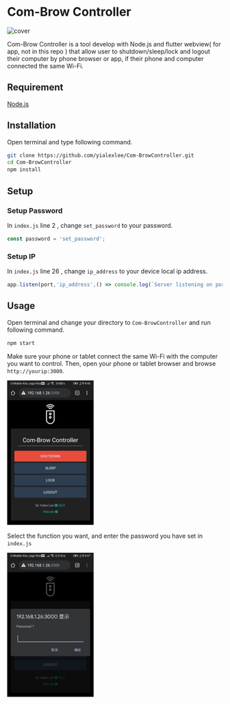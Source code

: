# Com-Brow Controller
![cover](https://github.com/yialexlee/yialexlee.github.io/blob/master/images/work/work10.png)

Com-Brow Controller is a tool develop with Node.js and flutter webview( for app, not in this repo ) that allow user to shutdown/sleep/lock and logout their computer by phone browser or app, if their phone and computer connected the same Wi-Fi. 

## Requirement
 [Node.js](https://nodejs.org/en/download/)
 
 ## Installation
 Open terminal and type following command.
 ``` bash
git clone https://github.com/yialexlee/Com-BrowController.git
cd Com-BrowController
npm install
```
 ## Setup
 ### Setup Password
 In `index.js` line 2 , change `set_password` to your password.
 ``` javascript
const password = 'set_password';
```

 ### Setup IP 
 In `index.js` line 26 , change `ip_address` to your device local ip address.
 ``` javascript
app.listen(port,'ip_address',() => console.log(`Server listening on port: ${port}`));
```


 ## Usage
 Open terminal and change your directory to `Com-BrowController` and run following command.
 ``` bash
npm start
```

Make sure your phone or tablet connect the same Wi-Fi with the computer you want to control. Then, open your phone or tablet browser and browse `http://yourip:3000`.

<img src="/epphoto/index.png" width="40%" height="42%">


Select the function you want, and enter the password you have set in `index.js`


<img src="/epphoto/pass.png" width="40%" height="42%">

